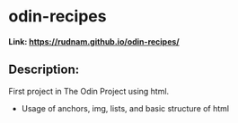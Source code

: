 # odin-recipes
#### Link: https://rudnam.github.io/odin-recipes/
## Description:
First project in The Odin Project using html.
- Usage of anchors, img, lists, and basic structure of html